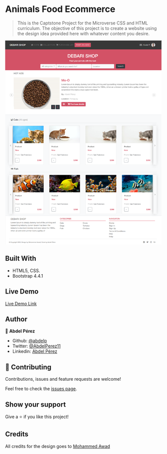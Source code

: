 # Animals Food Ecommerce

> This is the Captstone Project for the Microverse CSS and HTML curriculum. The objective of this project is to create a website using the design idea provided here with whatever content you desire.

![screenshot](./app_screenshot.png)

## Built With

- HTML5, CSS.
- Bootstrap 4.4.1

## Live Demo

[Live Demo Link](https://rawcdn.githack.com/abdelp/html-capstone/27772be1923b0b63c8660eb7dfd35f8ab1a14b23/index.html)

## Author

👤 **Abdel Pérez**

- Github: [@abdelp](https://github.com/abdelp/)
- Twitter: [@AbdelPerez11](https://twitter.com/abdelperez11)
- Linkedin: [Abdel Pérez](https://www.linkedin.com/in/abdel-p%C3%A9rez-t%C3%A9llez-72b2aa153/)

## 🤝 Contributing

Contributions, issues and feature requests are welcome!

Feel free to check the [issues page](https://github.com/abdelp/using-bootstrap/issues).

## Show your support

Give a ⭐️ if you like this project!

## Credits

All credits for the design goes to [Mohammed Awad](https://www.behance.net/M_Awad)
